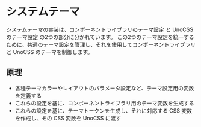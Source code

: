 # システムテーマ

システムテーマの実装は、コンポーネントライブラリのテーマ設定 と UnoCSS のテーマ設定 の2つの部分に分かれています。
この2つのテーマ設定を統一するために、共通のテーマ設定を管理し、それを使用してコンポーネントライブラリと UnoCSS のテーマを制御します。

## 原理

- 各種テーマカラーやレイアウトのパラメータ設定など、テーマ設定用の変数を定義する
- これらの設定を基に、コンポーネントライブラリ用のテーマ変数を生成する
- これらの設定を基に、テーマトークンを生成し、それに対応する CSS 変数を作成し、その CSS 変数を UnoCSS に渡す
